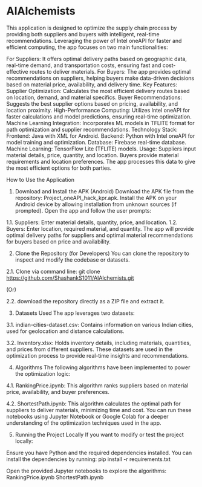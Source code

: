 # AIAlchemists
This application is designed to optimize the supply chain process by providing both suppliers and buyers with intelligent, real-time recommendations. Leveraging the power of Intel oneAPI for faster and efficient computing, the app focuses on two main functionalities:

For Suppliers: It offers optimal delivery paths based on geographic data, real-time demand, and transportation costs, ensuring fast and cost-effective routes to deliver materials.
For Buyers: The app provides optimal recommendations on suppliers, helping buyers make data-driven decisions based on material price, availability, and delivery time.
Key Features:
Supplier Optimization: Calculates the most efficient delivery routes based on location, demand, and material specifics.
Buyer Recommendations: Suggests the best supplier options based on pricing, availability, and location proximity.
High-Performance Computing: Utilizes Intel oneAPI for faster calculations and model predictions, ensuring real-time optimization.
Machine Learning Integration: Incorporates ML models in TFLITE format for path optimization and supplier recommendations.
Technology Stack:
Frontend: Java with XML for Android.
Backend: Python with Intel oneAPI for model training and optimization.
Database: Firebase real-time database.
Machine Learning: TensorFlow Lite (TFLITE) models.
Usage:
Suppliers input material details, price, quantity, and location.
Buyers provide material requirements and location preferences.
The app processes this data to give the most efficient options for both parties.

How to Use the Application
1. Download and Install the APK (Android)
Download the APK file from the repository: Project_oneAPI_hack_kpr.apk.
Install the APK on your Android device by allowing installation from unknown sources (if prompted).
Open the app and follow the user prompts:

1.1. Suppliers: Enter material details, quantity, price, and location.
1.2. Buyers: Enter location, required material, and quantity.
The app will provide optimal delivery paths for suppliers and optimal material recommendations for buyers based on price and availability.

2. Clone the Repository (for Developers)
You can clone the repository to inspect and modify the codebase or datasets.

2.1. Clone via command line:
git clone https://github.com/ShashankS1011/AIAlchemists.git

(Or) 

2.2. download the repository directly as a ZIP file and extract it.

3. Datasets Used
The app leverages two datasets:

3.1. indian-cities-dataset.csv: Contains information on various Indian cities, used for geolocation and distance calculations.

3.2. Inventory.xlsx: Holds inventory details, including materials, quantities, and prices from different suppliers.
These datasets are used in the optimization process to provide real-time insights and recommendations.

4. Algorithms
The following algorithms have been implemented to power the optimization logic:

4.1. RankingPrice.ipynb: This algorithm ranks suppliers based on material price, availability, and buyer preferences.

4.2. ShortestPath.ipynb: This algorithm calculates the optimal path for suppliers to deliver materials, minimizing time and cost.
You can run these notebooks using Jupyter Notebook or Google Colab for a deeper understanding of the optimization techniques used in the app.

5. Running the Project Locally
If you want to modify or test the project locally:

Ensure you have Python and the required dependencies installed. You can install the dependencies by running:
pip install -r requirements.txt

Open the provided Jupyter notebooks to explore the algorithms:
RankingPrice.ipynb
ShortestPath.ipynb

